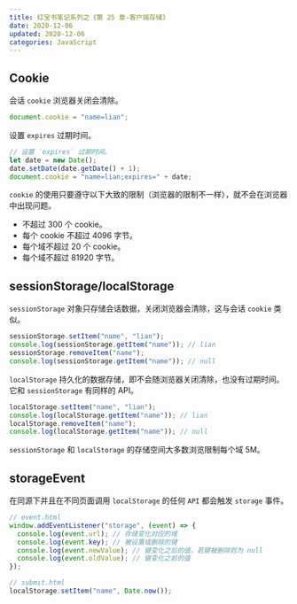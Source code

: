 ```yaml
---
title: 红宝书笔记系列之《第 25 章-客户端存储》
date: 2020-12-06
updated: 2020-12-06
categories: JavaScript
---
```


## Cookie

会话 `cookie` 浏览器关闭会清除。

```js
document.cookie = "name=lian";
```

设置 `expires` 过期时间。

```js
// 设置 `expires` 过期时间。
let date = new Date();
date.setDate(date.getDate() + 1);
document.cookie = "name=lian;expires=" + date;
```

`cookie` 的使用只要遵守以下大致的限制（浏览器的限制不一样），就不会在浏览器中出现问题。

- 不超过 300 个 cookie。
- 每个 cookie 不超过 4096 字节。
- 每个域不超过 20 个 cookie。
- 每个域不超过 81920 字节。

## sessionStorage/localStorage

`sessionStorage` 对象只存储会话数据，关闭浏览器会清除，这与会话 `cookie` 类似。

```js
sessionStorage.setItem("name", "lian");
console.log(sessionStorage.getItem("name")); // lian
sessionStorage.removeItem("name");
console.log(sessionStorage.getItem("name")); // null
```

`localStorage` 持久化的数据存储，即不会随浏览器关闭清除，也没有过期时间。它和 `sessionStorage` 有同样的 API。

```js
localStorage.setItem("name", "lian");
console.log(localStorage.getItem("name")); // lian
localStorage.removeItem("name");
console.log(localStorage.getItem("name")); // null
```

`sessionStorage` 和 `localStorage` 的存储空间大多数浏览限制每个域 5M。

## storageEvent

在同源下并且在不同页面调用 `localStorage` 的任何 `API` 都会触发 `storage` 事件。

```js
// event.html
window.addEventListener("storage", (event) => {
  console.log(event.url); // 存储变化对应的域
  console.log(event.key); // 被设置或删除的键
  console.log(event.newValue); // 键变化之后的值，若键被删除则为 null
  console.log(event.oldValue); // 键变化之前的值
});
```

```js
// submit.html
localStorage.setItem("name", Date.now());
```
